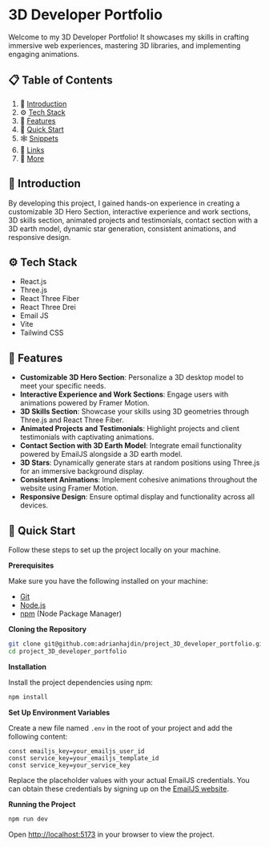 # 3D Developer Portfolio

Welcome to my 3D Developer Portfolio! It showcases my skills in crafting immersive web experiences, mastering 3D libraries, and implementing engaging animations.


## 📋 <a name="table">Table of Contents</a>

1. 🤖 [Introduction](#introduction)
2. ⚙️ [Tech Stack](#tech-stack)
3. 🔋 [Features](#features)
4. 🤸 [Quick Start](#quick-start)
5. 🕸️ [Snippets](#snippets)
6. 🔗 [Links](#links)
7. 🚀 [More](#more)

## <a name="introduction">🤖 Introduction</a>

By developing this project, I gained hands-on experience in creating a customizable 3D Hero Section, interactive experience and work sections, 3D skills section, animated projects and testimonials, contact section with a 3D earth model, dynamic star generation, consistent animations, and responsive design.

## <a name="tech-stack">⚙️ Tech Stack</a>

- React.js
- Three.js
- React Three Fiber
- React Three Drei
- Email JS
- Vite
- Tailwind CSS

## <a name="features">🔋 Features</a>
- **Customizable 3D Hero Section**: Personalize a 3D desktop model to meet your specific needs.
- **Interactive Experience and Work Sections**: Engage users with animations powered by Framer Motion.
- **3D Skills Section**: Showcase your skills using 3D geometries through Three.js and React Three Fiber.
- **Animated Projects and Testimonials**: Highlight projects and client testimonials with captivating animations.
- **Contact Section with 3D Earth Model**: Integrate email functionality powered by EmailJS alongside a 3D earth model.
- **3D Stars**: Dynamically generate stars at random positions using Three.js for an immersive background display.
- **Consistent Animations**: Implement cohesive animations throughout the website using Framer Motion.
- **Responsive Design**: Ensure optimal display and functionality across all devices.

## <a name="quick-start">🤸 Quick Start</a>

Follow these steps to set up the project locally on your machine.

**Prerequisites**

Make sure you have the following installed on your machine:

- [Git](https://git-scm.com/)
- [Node.js](https://nodejs.org/en)
- [npm](https://www.npmjs.com/) (Node Package Manager)

**Cloning the Repository**

```bash
git clone git@github.com:adrianhajdin/project_3D_developer_portfolio.git
cd project_3D_developer_portfolio
```

**Installation**

Install the project dependencies using npm:

```bash
npm install
```

**Set Up Environment Variables**

Create a new file named `.env` in the root of your project and add the following content:

```env
const emailjs_key=your_emailjs_user_id
const service_key=your_emailjs_template_id
const service_key=your_service_key
```

Replace the placeholder values with your actual EmailJS credentials. You can obtain these credentials by signing up on the [EmailJS website](https://www.emailjs.com/).

**Running the Project**

```bash
npm run dev
```

Open [http://localhost:5173](http://localhost:5173) in your browser to view the project.
